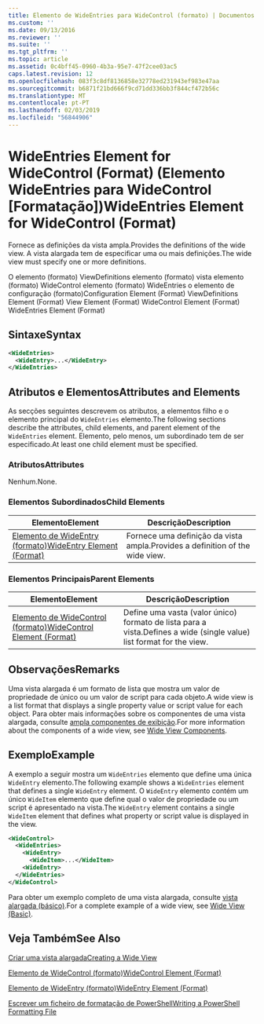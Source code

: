 ```yaml
---
title: Elemento de WideEntries para WideControl (formato) | Documentos da Microsoft
ms.custom: ''
ms.date: 09/13/2016
ms.reviewer: ''
ms.suite: ''
ms.tgt_pltfrm: ''
ms.topic: article
ms.assetid: 0c4bff45-0960-4b3a-95e7-47f2cee03ac5
caps.latest.revision: 12
ms.openlocfilehash: 083f3c8df8136858e32778ed231943ef983e47aa
ms.sourcegitcommit: b6871f21bd666f9cd71dd336bb3f844cf472b56c
ms.translationtype: MT
ms.contentlocale: pt-PT
ms.lasthandoff: 02/03/2019
ms.locfileid: "56844906"
---
```

# <a name="wideentries-element-for-widecontrol-format"></a><span data-ttu-id="68dd7-102">WideEntries Element for WideControl (Format) (Elemento WideEntries para WideControl [Formatação])</span><span class="sxs-lookup"><span data-stu-id="68dd7-102">WideEntries Element for WideControl (Format)</span></span>

<span data-ttu-id="68dd7-103">Fornece as definições da vista ampla.</span><span class="sxs-lookup"><span data-stu-id="68dd7-103">Provides the definitions of the wide view.</span></span> <span data-ttu-id="68dd7-104">A vista alargada tem de especificar uma ou mais definições.</span><span class="sxs-lookup"><span data-stu-id="68dd7-104">The wide view must specify one or more definitions.</span></span>

<span data-ttu-id="68dd7-105">O elemento (formato) ViewDefinitions elemento (formato) vista elemento (formato) WideControl elemento (formato) WideEntries o elemento de configuração (formato)</span><span class="sxs-lookup"><span data-stu-id="68dd7-105">Configuration Element (Format) ViewDefinitions Element (Format) View Element (Format) WideControl Element (Format) WideEntries Element (Format)</span></span>

## <a name="syntax"></a><span data-ttu-id="68dd7-106">Sintaxe</span><span class="sxs-lookup"><span data-stu-id="68dd7-106">Syntax</span></span>

```xml
<WideEntries>
  <WideEntry>...</WideEntry>
</WideEntries>

```

## <a name="attributes-and-elements"></a><span data-ttu-id="68dd7-107">Atributos e Elementos</span><span class="sxs-lookup"><span data-stu-id="68dd7-107">Attributes and Elements</span></span>

<span data-ttu-id="68dd7-108">As secções seguintes descrevem os atributos, a elementos filho e o elemento principal do `WideEntries` elemento.</span><span class="sxs-lookup"><span data-stu-id="68dd7-108">The following sections describe the attributes, child elements, and parent element of the `WideEntries` element.</span></span> <span data-ttu-id="68dd7-109">Elemento, pelo menos, um subordinado tem de ser especificado.</span><span class="sxs-lookup"><span data-stu-id="68dd7-109">At least one child element must be specified.</span></span>

### <a name="attributes"></a><span data-ttu-id="68dd7-110">Atributos</span><span class="sxs-lookup"><span data-stu-id="68dd7-110">Attributes</span></span>

<span data-ttu-id="68dd7-111">Nenhum.</span><span class="sxs-lookup"><span data-stu-id="68dd7-111">None.</span></span>

### <a name="child-elements"></a><span data-ttu-id="68dd7-112">Elementos Subordinados</span><span class="sxs-lookup"><span data-stu-id="68dd7-112">Child Elements</span></span>

|<span data-ttu-id="68dd7-113">Elemento</span><span class="sxs-lookup"><span data-stu-id="68dd7-113">Element</span></span>|<span data-ttu-id="68dd7-114">Descrição</span><span class="sxs-lookup"><span data-stu-id="68dd7-114">Description</span></span>|
|-------------|-----------------|
|[<span data-ttu-id="68dd7-115">Elemento de WideEntry (formato)</span><span class="sxs-lookup"><span data-stu-id="68dd7-115">WideEntry Element (Format)</span></span>](./wideentry-element-for-widecontrol-format.md)|<span data-ttu-id="68dd7-116">Fornece uma definição da vista ampla.</span><span class="sxs-lookup"><span data-stu-id="68dd7-116">Provides a definition of the wide view.</span></span>|

### <a name="parent-elements"></a><span data-ttu-id="68dd7-117">Elementos Principais</span><span class="sxs-lookup"><span data-stu-id="68dd7-117">Parent Elements</span></span>

|<span data-ttu-id="68dd7-118">Elemento</span><span class="sxs-lookup"><span data-stu-id="68dd7-118">Element</span></span>|<span data-ttu-id="68dd7-119">Descrição</span><span class="sxs-lookup"><span data-stu-id="68dd7-119">Description</span></span>|
|-------------|-----------------|
|[<span data-ttu-id="68dd7-120">Elemento de WideControl (formato)</span><span class="sxs-lookup"><span data-stu-id="68dd7-120">WideControl Element (Format)</span></span>](./widecontrol-element-format.md)|<span data-ttu-id="68dd7-121">Define uma vasta (valor único) formato de lista para a vista.</span><span class="sxs-lookup"><span data-stu-id="68dd7-121">Defines a wide (single value) list format for the view.</span></span>|

## <a name="remarks"></a><span data-ttu-id="68dd7-122">Observações</span><span class="sxs-lookup"><span data-stu-id="68dd7-122">Remarks</span></span>

<span data-ttu-id="68dd7-123">Uma vista alargada é um formato de lista que mostra um valor de propriedade de único ou um valor de script para cada objeto.</span><span class="sxs-lookup"><span data-stu-id="68dd7-123">A wide view is a list format that displays a single property value or script value for each object.</span></span> <span data-ttu-id="68dd7-124">Para obter mais informações sobre os componentes de uma vista alargada, consulte [ampla componentes de exibição](./creating-a-wide-view.md).</span><span class="sxs-lookup"><span data-stu-id="68dd7-124">For more information about the components of a wide view, see [Wide View Components](./creating-a-wide-view.md).</span></span>

## <a name="example"></a><span data-ttu-id="68dd7-125">Exemplo</span><span class="sxs-lookup"><span data-stu-id="68dd7-125">Example</span></span>

<span data-ttu-id="68dd7-126">A exemplo a seguir mostra um `WideEntries` elemento que define uma única `WideEntry` elemento.</span><span class="sxs-lookup"><span data-stu-id="68dd7-126">The following example shows a `WideEntries` element that defines a single `WideEntry` element.</span></span> <span data-ttu-id="68dd7-127">O `WideEntry` elemento contém um único `WideItem` elemento que define qual o valor de propriedade ou um script é apresentado na vista.</span><span class="sxs-lookup"><span data-stu-id="68dd7-127">The `WideEntry` element contains a single `WideItem` element that defines what property or script value is displayed in the view.</span></span>

```xml
<WideControl>
  <WideEntries>
    <WideEntry>
      <WideItem>...</WideItem>
    <WideEntry>
  </WideEntries>
</WideControl>
```

<span data-ttu-id="68dd7-128">Para obter um exemplo completo de uma vista alargada, consulte [vista alargada (básico)](./wide-view-basic.md).</span><span class="sxs-lookup"><span data-stu-id="68dd7-128">For a complete example of a wide view, see [Wide View (Basic)](./wide-view-basic.md).</span></span>

## <a name="see-also"></a><span data-ttu-id="68dd7-129">Veja Também</span><span class="sxs-lookup"><span data-stu-id="68dd7-129">See Also</span></span>

[<span data-ttu-id="68dd7-130">Criar uma vista alargada</span><span class="sxs-lookup"><span data-stu-id="68dd7-130">Creating a Wide View</span></span>](./creating-a-wide-view.md)

[<span data-ttu-id="68dd7-131">Elemento de WideControl (formato)</span><span class="sxs-lookup"><span data-stu-id="68dd7-131">WideControl Element (Format)</span></span>](./widecontrol-element-format.md)

[<span data-ttu-id="68dd7-132">Elemento de WideEntry (formato)</span><span class="sxs-lookup"><span data-stu-id="68dd7-132">WideEntry Element (Format)</span></span>](./wideentry-element-for-widecontrol-format.md)

[<span data-ttu-id="68dd7-133">Escrever um ficheiro de formatação de PowerShell</span><span class="sxs-lookup"><span data-stu-id="68dd7-133">Writing a PowerShell Formatting File</span></span>](./writing-a-powershell-formatting-file.md)
